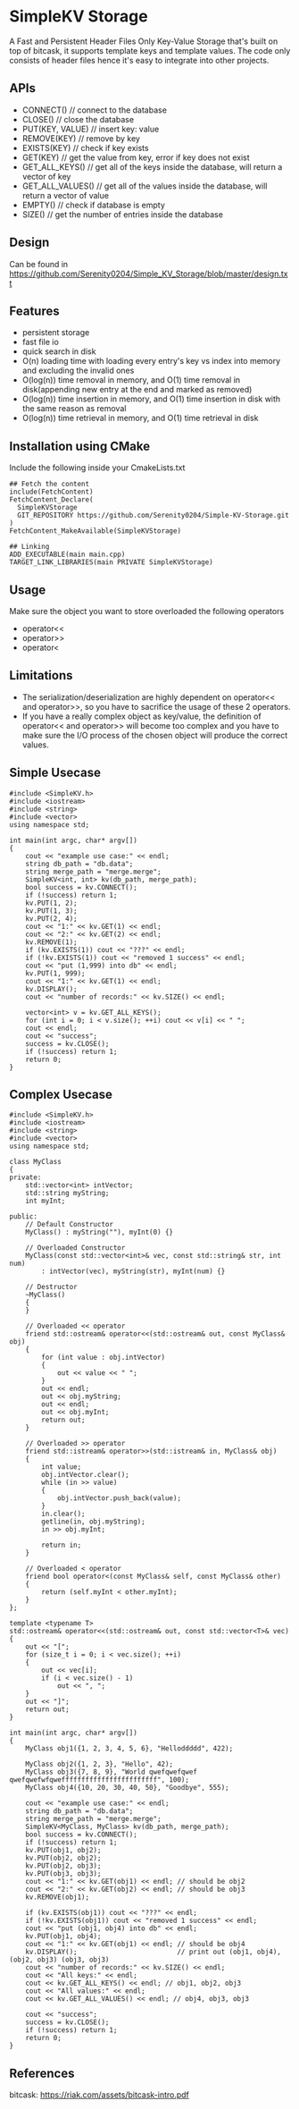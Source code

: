 # SimpleKV Storage

A Fast and Persistent Header Files Only Key-Value Storage that's built on top of bitcask, it supports template keys and template values.
The code only consists of header files hence it's easy to integrate into other projects.

## APIs
- CONNECT() // connect to the database
- CLOSE() // close the database
- PUT(KEY, VALUE) // insert key: value
- REMOVE(KEY) // remove by key
- EXISTS(KEY) // check if key exists
- GET(KEY) // get the value from key, error if key does not exist
- GET_ALL_KEYS() // get all of the keys inside the database, will return a vector of key
- GET_ALL_VALUES() // get all of the values inside the database, will return a vector of value
- EMPTY() // check if database is empty
- SIZE() // get the number of entries inside the database

## Design

Can be found in https://github.com/Serenity0204/Simple_KV_Storage/blob/master/design.txt

## Features

- persistent storage
- fast file io
- quick search in disk
- O(n) loading time with loading every entry's key vs index into memory and excluding the invalid ones
- O(log(n)) time removal in memory, and O(1) time removal in disk(appending new entry at the end and marked as removed)
- O(log(n)) time insertion in memory, and O(1) time insertion in disk with the same reason as removal
- O(log(n)) time retrieval in memory, and O(1) time retrieval in disk


## Installation using CMake
Include the following inside your CmakeLists.txt

```
## Fetch the content
include(FetchContent)
FetchContent_Declare(
  SimpleKVStorage
  GIT_REPOSITORY https://github.com/Serenity0204/Simple-KV-Storage.git
)
FetchContent_MakeAvailable(SimpleKVStorage)

## Linking
ADD_EXECUTABLE(main main.cpp)
TARGET_LINK_LIBRARIES(main PRIVATE SimpleKVStorage)
```


## Usage
Make sure the object you want to store overloaded the following operators
* operator<<
* operator>>
* operator<  

## Limitations
* The serialization/deserialization are highly dependent on operator<< and operator>>, so you have to sacrifice the usage of these 2 operators.
* If you have a really complex object as key/value, the definition of operator<< and operator>> will become too complex and you have to make sure the I/O process of the chosen object will produce the correct values. 


## Simple Usecase
```
#include <SimpleKV.h>
#include <iostream>
#include <string>
#include <vector>
using namespace std;

int main(int argc, char* argv[])
{
    cout << "example use case:" << endl;
    string db_path = "db.data";
    string merge_path = "merge.merge";
    SimpleKV<int, int> kv(db_path, merge_path);
    bool success = kv.CONNECT();
    if (!success) return 1;
    kv.PUT(1, 2);
    kv.PUT(1, 3);
    kv.PUT(2, 4);
    cout << "1:" << kv.GET(1) << endl;
    cout << "2:" << kv.GET(2) << endl;
    kv.REMOVE(1);
    if (kv.EXISTS(1)) cout << "???" << endl;
    if (!kv.EXISTS(1)) cout << "removed 1 success" << endl;
    cout << "put (1,999) into db" << endl;
    kv.PUT(1, 999);
    cout << "1:" << kv.GET(1) << endl;
    kv.DISPLAY();
    cout << "number of records:" << kv.SIZE() << endl;

    vector<int> v = kv.GET_ALL_KEYS();
    for (int i = 0; i < v.size(); ++i) cout << v[i] << " ";
    cout << endl;
    cout << "success";
    success = kv.CLOSE();
    if (!success) return 1;
    return 0;
}
```


## Complex Usecase
```
#include <SimpleKV.h>
#include <iostream>
#include <string>
#include <vector>
using namespace std;

class MyClass
{
private:
    std::vector<int> intVector;
    std::string myString;
    int myInt;

public:
    // Default Constructor
    MyClass() : myString(""), myInt(0) {}

    // Overloaded Constructor
    MyClass(const std::vector<int>& vec, const std::string& str, int num)
        : intVector(vec), myString(str), myInt(num) {}

    // Destructor
    ~MyClass()
    {
    }

    // Overloaded << operator
    friend std::ostream& operator<<(std::ostream& out, const MyClass& obj)
    {
        for (int value : obj.intVector)
        {
            out << value << " ";
        }
        out << endl;
        out << obj.myString;
        out << endl;
        out << obj.myInt;
        return out;
    }

    // Overloaded >> operator
    friend std::istream& operator>>(std::istream& in, MyClass& obj)
    {
        int value;
        obj.intVector.clear();
        while (in >> value)
        {
            obj.intVector.push_back(value);
        }
        in.clear();
        getline(in, obj.myString);
        in >> obj.myInt;

        return in;
    }

    // Overloaded < operator
    friend bool operator<(const MyClass& self, const MyClass& other)
    {
        return (self.myInt < other.myInt);
    }
};

template <typename T>
std::ostream& operator<<(std::ostream& out, const std::vector<T>& vec)
{
    out << "[";
    for (size_t i = 0; i < vec.size(); ++i)
    {
        out << vec[i];
        if (i < vec.size() - 1)
            out << ", ";
    }
    out << "]";
    return out;
}

int main(int argc, char* argv[])
{
    MyClass obj1({1, 2, 3, 4, 5, 6}, "Helloddddd", 422);

    MyClass obj2({1, 2, 3}, "Hello", 42);
    MyClass obj3({7, 8, 9}, "World qwefqwefqwef qwefqwefwfqweffffffffffffffffffffffff", 100);
    MyClass obj4({10, 20, 30, 40, 50}, "Goodbye", 555);

    cout << "example use case:" << endl;
    string db_path = "db.data";
    string merge_path = "merge.merge";
    SimpleKV<MyClass, MyClass> kv(db_path, merge_path);
    bool success = kv.CONNECT();
    if (!success) return 1;
    kv.PUT(obj1, obj2);
    kv.PUT(obj2, obj2);
    kv.PUT(obj2, obj3);
    kv.PUT(obj3, obj3);
    cout << "1:" << kv.GET(obj1) << endl; // should be obj2
    cout << "2:" << kv.GET(obj2) << endl; // should be obj3
    kv.REMOVE(obj1);

    if (kv.EXISTS(obj1)) cout << "???" << endl;
    if (!kv.EXISTS(obj1)) cout << "removed 1 success" << endl;
    cout << "put (obj1, obj4) into db" << endl;
    kv.PUT(obj1, obj4);
    cout << "1:" << kv.GET(obj1) << endl; // should be obj4
    kv.DISPLAY();                         // print out (obj1, obj4), (obj2, obj3) (obj3, obj3)
    cout << "number of records:" << kv.SIZE() << endl;
    cout << "All keys:" << endl;
    cout << kv.GET_ALL_KEYS() << endl; // obj1, obj2, obj3
    cout << "All values:" << endl;
    cout << kv.GET_ALL_VALUES() << endl; // obj4, obj3, obj3

    cout << "success";
    success = kv.CLOSE();
    if (!success) return 1;
    return 0;
}
```

## References

bitcask: https://riak.com/assets/bitcask-intro.pdf
